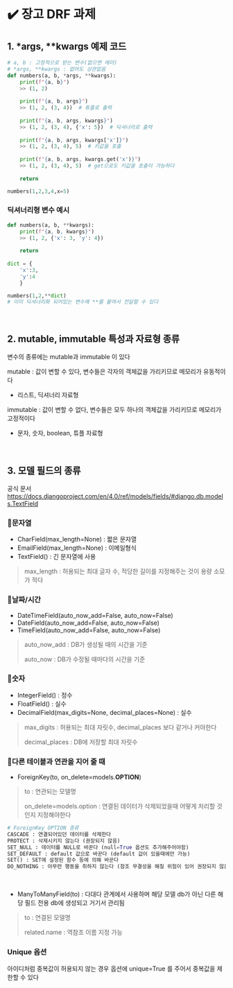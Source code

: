 # ✔️ 장고 DRF 과제

## 1. *args, **kwargs 예제 코드

```py
# a, b : 고정적으로 받는 변수(없으면 에러)
# *args, **kwargs : 없어도 상관없음
def numbers(a, b, *args, **kwargs):
    print(f"{a, b}")
    >> (1, 2)
    
    print(f"{a, b, args}")
    >> (1, 2, (3, 4))  # 튜플로 출력
    
    print(f"{a, b, args, kwargs}")
    >> (1, 2, (3, 4), {'x': 5})  # 딕셔너리로 출력
    
    print(f"{a, b, args, kwargs['x']}")
    >> (1, 2, (3, 4), 5)  # 키값을 호출
    
    print(f"{a, b, args, kwargs.get('x')}")
    >> (1, 2, (3, 4), 5)  # get으로도 키값을 호출이 가능하다
    
    return

numbers(1,2,3,4,x=5)
```
### 딕셔너리형 변수 예시
```py
def numbers(a, b, **kwargs):
	print(f"{a, b, kwargs}")
    >> (1, 2, {'x': 3, 'y': 4})
    
    return
    
dict = {
    'x':3,
    'y':4
    }

numbers(1,2,**dict)
# 이미 딕셔너리화 되어있는 변수에 **를 붙여서 전달할 수 있다
```
<br>

## 2. mutable, immutable 특성과 자료형 종류
변수의 종류에는 mutable과 immutable 이 있다

mutable : 값이 변할 수 있다, 변수들은 각자의 객체값을 가리키므로 메모리가 유동적이다
- 리스트, 딕셔너리 자료형

immutable : 값이 변할 수 없다, 변수들은 모두 하나의 객체값을 가리키므로 메모리가 고정적이다
- 문자, 숫자, boolean, 튜플 자료형
<br>

## 3. 모델 필드의 종류
공식 문서  https://docs.djangoproject.com/en/4.0/ref/models/fields/#django.db.models.TextField

### 🔸문자열
* CharField(max_length=None) : 짧은 문자열
* EmailField(max_length=None) : 이메일형식
* TextField() : 긴 문자열에 사용
> max_length : 허용되는 최대 글자 수, 적당한 길이를 지정해주는 것이 용량 소모가 적다

### 🔸날짜/시간
* DateTimeField(auto_now_add=False, auto_now=False)
* DateField(auto_now_add=False, auto_now=False)
* TimeField(auto_now_add=False, auto_now=False)
> auto_now_add : DB가 생성될 때의 시간을 기준
>
> auto_now : DB가 수정될 때마다의 시간을 기준

### 🔸숫자
* IntegerField() : 정수
* FloatField() : 실수
* DecimalField(max_digits=None, decimal_places=None) : 실수
> max_digits : 허용되는 최대 자릿수, decimal_places 보다 같거나 커야한다
> 
> decimal_places : DB에 저장할 최대 자릿수

### 🔸다른 테이블과 연관을 지어 줄 때
* ForeignKey(to, on_delete=models.**OPTION**)
> to : 연관되는 모델명
> 
> on_delete=models.option : 연결된 데이터가 삭제되었을때 어떻게 처리할 것인지 지정해야한다
```py
# ForeignKey OPTION 종류
CASCADE : 연결되어있던 데이터를 삭제한다
PROTECT : 삭제시키지 않는다 (권장되지 않음)
SET_NULL : 데이터를 NULL로 바꾼다 (null=True 옵션도 추가해주어야함)
SET_DEFAULT : default 값으로 바꾼다 (default 값이 있을때에만 가능)
SET() : SET에 설정된 함수 등에 의해 바꾼다
DO_NOTHING : 아무런 행동을 취하지 않는다 (참조 무결성을 해칠 위험이 있어 권장되지 않음)
```
<br>

* ManyToManyField(to) : 다대다 관계에서 사용하며 해당 모델 db가 아닌 다른 해당 필드 전용 db에 생성되고 거기서 관리됨
> to : 연결된 모델명
> 
> related.name : 역참조 이름 지정 가능

###  Unique 옵션
아이디처럼 중복값이 허용되지 않는 경우 옵션에 unique=True 를 주어서 중복값을 제한할 수 있다
<br>
